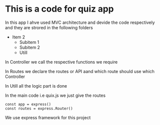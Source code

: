 # This is a code for quiz app

In this app I ahve used MVC architecture and devide the code respectively and they are strored in the following folders
- Item 2
  - Subitem 1
  - Subitem 2
  - Utill

 In Controller we call the respective functions we require

 In Routes we declare the routes or API aand which route should use which Controller
 
 In Utill all the logic part is done

 In the main code i.e quix.js we just give the routes

 ```
 const app = express()
const routes = express.Router()
```
We use express framework for this project
